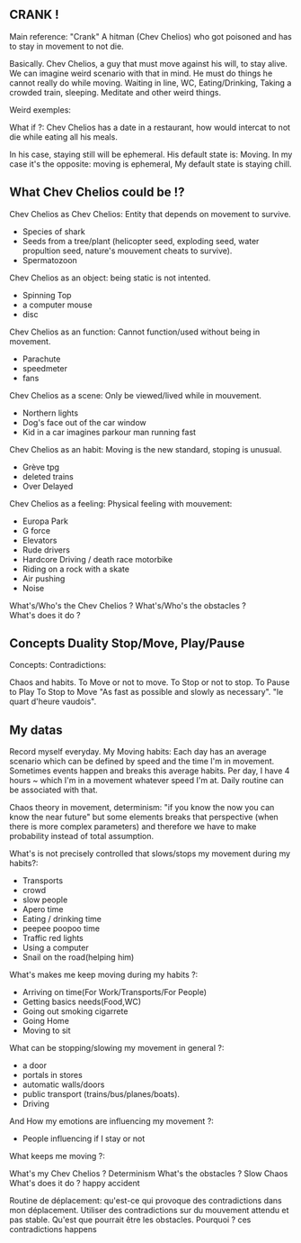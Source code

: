 ## CRANK !
Main reference: "Crank" A hitman (Chev Chelios) who got poisoned and has to stay in movement to not die.

Basically. Chev Chelios, a guy that must move against his will, to stay alive. We can imagine weird scenario with that in mind. He must do things he cannot really do while moving. Waiting in line, WC, Eating/Drinking, Taking a crowded train, sleeping. Meditate and other weird things.

Weird exemples:

What if ?: Chev Chelios has a date in a restaurant, how would intercat to not die while eating all his meals.

In his case, staying still will be ephemeral. His default state is: Moving.
In my case it's the opposite: moving is ephemeral, My default state is staying chill.

## What Chev Chelios could be !?
Chev Chelios as Chev Chelios: Entity that depends on movement to survive.
- Species of shark
- Seeds from a tree/plant (helicopter seed, exploding seed, water propultion seed, nature's mouvement cheats to survive).
- Spermatozoon 

Chev Chelios as an object: being static is not intented.
- Spinning Top
- a computer mouse
- disc

Chev Chelios as an function: Cannot function/used without being in movement.
- Parachute
- speedmeter
- fans

Chev Chelios as a scene: Only be viewed/lived while in mouvement.
- Northern lights
- Dog's face out of the car window
- Kid in a car imagines parkour man running fast 

Chev Chelios as an habit: Moving is the new standard, stoping is unusual.
- Grève tpg
- deleted trains
- Over Delayed


Chev Chelios as a feeling: Physical feeling with mouvement:
- Europa Park
- G force
- Elevators
- Rude drivers
- Hardcore Driving / death race motorbike
- Riding on a rock with a skate
- Air pushing
- Noise


What's/Who's the Chev Chelios ? 
What's/Who's the obstacles ?  
What's does it do ? 

## Concepts Duality Stop/Move, Play/Pause

Concepts:
Contradictions:

Chaos and habits.
To Move or not to move.
To Stop or not to stop.
To Pause to Play
To Stop to Move
"As fast as possible and slowly as necessary".
"le quart d'heure vaudois".


## My datas 

Record myself everyday. My Moving habits: Each day has an average scenario which can be defined by speed and the time I'm in movement. Sometimes events happen and breaks this average habits.  Per day, I have 4 hours ~ which I'm in a movement whatever speed I'm at. Daily routine can be associated with that.

Chaos theory in movement, determinism:
"if you know the now you can know the near future" but some elements breaks that perspective (when there is more complex parameters) and therefore we have to make probability instead of total assumption.

What's is not precisely controlled that slows/stops my movement during my habits?:

- Transports
- crowd
- slow people
- Apero time
- Eating / drinking time
- peepee poopoo time
- Traffic red lights
- Using a computer
- Snail on the road(helping him)


What's makes me keep moving during my habits ?:

- Arriving on time(For Work/Transports/For People)
- Getting basics needs(Food,WC)
- Going out smoking cigarrete
- Going Home
- Moving to sit


What can be stopping/slowing my movement in general ?:
- a door
- portals in stores
- automatic walls/doors
- public transport (trains/bus/planes/boats).
- Driving


And How my emotions are influencing my movement ?:
- People influencing if I stay or not

What keeps me moving ?:

What's my Chev Chelios ? Determinism
What's the obstacles ? Slow Chaos
What's does it do ? happy accident



Routine de déplacement: qu'est-ce qui provoque des contradictions dans mon déplacement.
Utiliser des contradictions sur du mouvement attendu et pas stable.
Qu'est que pourrait être les obstacles. Pourquoi ? ces contradictions happens

